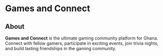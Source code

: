 # Games and Connect

## About

**Games and Connect** is the ultimate gaming community platform for Ghana. Connect with fellow gamers, participate in exciting events, join trivia nights, and build lasting friendships in the gaming community.


